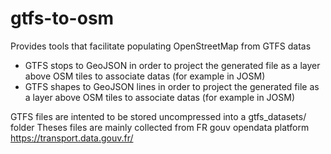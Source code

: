 # gtfs-to-osm
Provides tools that facilitate populating OpenStreetMap from GTFS datas
- GTFS stops to GeoJSON in order to project the generated file as a layer above OSM tiles to associate datas (for example in JOSM)
- GTFS shapes to GeoJSON lines in order to project the generated file as a layer above OSM tiles to associate datas (for example in JOSM)

GTFS files are intented to be stored uncompressed into a gtfs_datasets/ folder
Theses files are mainly collected from FR gouv opendata platform https://transport.data.gouv.fr/
